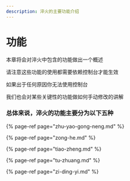 ```yaml
---
description: 淬火的主要功能介绍
---
```


# 功能

本章将会对淬火中包含的功能做出一个概述

请注意这些功能的使用都需要依赖控制台才能生效

如果出于任何原因你无法使用控制台

我们也会对某些关键性的功能做如何手动修改的讲解

### 总体来说，淬火的功能主要分为以下五种

{% page-ref page="zhu-yao-gong-neng.md" %}

{% page-ref page="zong-he.md" %}

{% page-ref page="tiao-zheng.md" %}

{% page-ref page="tu-zhuang.md" %}

{% page-ref page="zi-ding-yi.md" %}







